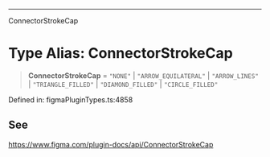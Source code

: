 ---

ConnectorStrokeCap

# Type Alias: ConnectorStrokeCap

> **ConnectorStrokeCap** = `"NONE"` \| `"ARROW_EQUILATERAL"` \| `"ARROW_LINES"` \| `"TRIANGLE_FILLED"` \| `"DIAMOND_FILLED"` \| `"CIRCLE_FILLED"`

Defined in: figmaPluginTypes.ts:4858

## See

https://www.figma.com/plugin-docs/api/ConnectorStrokeCap
